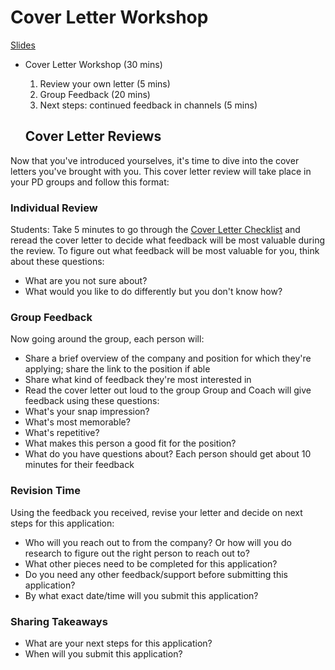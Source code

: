 # Cover Letter Workshop

[Slides](https://docs.google.com/presentation/d/16WIW5ERLI_tP1SNl0JcgOnv23Vzd7EYCFrmMDqijzR4/edit?usp=sharing)



* Cover Letter Workshop (30 mins)
    1. Review your own letter (5 mins)
    2. Group Feedback (20 mins)
    3. Next steps: continued feedback in channels (5 mins)
    
  ## Cover Letter Reviews
Now that you've introduced yourselves, it's time to dive into the cover letters you've brought with you. This cover letter review will take place in your PD groups and follow this format:

### Individual Review
Students: Take 5 minutes to go through the [Cover Letter Checklist](https://github.com/turingschool/career-development-curriculum/blob/master/module_four/cover_letter_checklist.md) and reread the cover letter to decide what feedback will be most valuable during the review. To figure out what feedback will be most valuable for you, think about these questions:
   * What are you not sure about?
   * What would you like to do differently but you don't know how?

### Group Feedback
Now going around the group, each person will:
   * Share a brief overview of the company and position for which they're applying; share the link to the position if able
   * Share what kind of feedback they're most interested in
   * Read the cover letter out loud to the group
Group and Coach will give feedback using these questions:
   * What's your snap impression?
   * What's most memorable?
   * What's repetitive? 
   * What makes this person a good fit for the position?
   * What do you have questions about?
Each person should get about 10 minutes for their feedback

### Revision Time
Using the feedback you received, revise your letter and decide on next steps for this application:

* Who will you reach out to from the company? Or how will you do research to figure out the right person to reach out to?
* What other pieces need to be completed for this application?
* Do you need any other feedback/support before submitting this application?
* By what exact date/time will you submit this application?

### Sharing Takeaways
* What are your next steps for this application?
* When will you submit this application?
